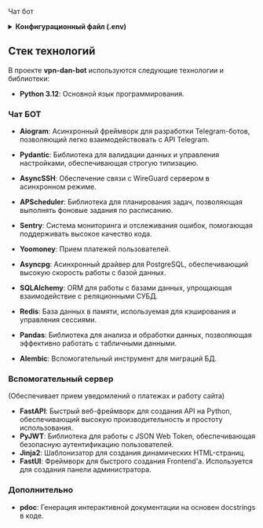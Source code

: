 Чат бот

<details><summary><b><strong>Конфигурационный файл (.env)</strong></b></summary>

---
**Токены и ID**
- CLIENT_ID = **ID клиента Yoomoney**
- CLIENT_SECRET = **Secret клиента Yoomoney**
- BOT_TOKEN = **Токен Telegram бота**
- YOO_TOKEN = **Токен для связи с Yoomoney**
- BOT_CHAT = **ID пользовательского чата, в котором бот - администратор**

---
**Данные для подключения к БД**
- DB_HOST = localhost
- DB_PORT = 5432
- DB_USER = bot
- DB_PASS = \***
- DB_NAME = botbase

---
**Данные для подключения к панели администратора**
- ADMIN_LOGIN = **Логин для доступа к админ панели**
- ADMIN_PASS = **Пароль для доступа к админ панели**
- ADMIN_HASH = **Хеш пароля для доступа к админ панели**
- JWT_SECRET = **JWT секрет для кеширования авторизации пользователей на сайте**

---
**Данные сервера, на котором работает БОТ**
- VPN_PASS = \***
- VPN_HOST = \***
- BOT_PASS = \***

---
**Данные WireGuard VPS**
- WG_HOST = \***
- WG_PORT = \***
- WG_USER = \***
- WG_PASS = \***
- WG_KEY = \***
- WG_SERVER_KEY = \***

---
**Данные для подключения к Redis**
- REDIS_HOST = 127.0.0.1
- REDIS_PORT = 6379
- REDIS_USER = default
- REDIS_PASS = \***
- REDIS_NAME = 0

---
**Дополнительные настройки бота**
- COST = **Стоимость базового тарифа (в день)**
- CASH_TTL = **Время жизни кеша в redis (в часах)**
- TRANSFER_FEE = **Множитель для покрытия комиссии Yoomoney**
- MAX_DUMPS = **Максимальное количество дампов БД**

</details>

## Стек технологий

В проекте **vpn-dan-bot** используются следующие технологии и библиотеки:

- **Python 3.12**: Основной язык программирования.

### Чат БОТ
- **Aiogram**: Асинхронный фреймворк для разработки Telegram-ботов, позволяющий легко взаимодействовать с API Telegram.
- **Pydantic**: Библиотека для валидации данных и управления настройками, обеспечивающая строгую типизацию.
- **AsyncSSH**: Обеспечение связи с WireGuard сервером в асинхронном режиме.
- **APScheduler**: Библиотека для планирования задач, позволяющая выполнять фоновые задания по расписанию.
- **Sentry**: Система мониторинга и отслеживания ошибок, помогающая поддерживать высокое качество кода.
- **Yoomoney**: Прием платежей пользователей.

- **Asyncpg**: Асинхронный драйвер для PostgreSQL, обеспечивающий высокую скорость работы с базой данных.
- **SQLAlchemy**: ORM для работы с базами данных, упрощающая взаимодействие с реляционными СУБД.
- **Redis**: База данных в памяти, используемая для кэширования и управления сессиями.
- **Pandas**: Библиотека для анализа и обработки данных, позволяющая эффективно работать с табличными данными.
- **Alembic**: Вспомогательный инструмент для миграций БД.

### Вспомогательный сервер
(Обеспечивает прием уведомлений о платежах и работу сайта)

- **FastAPI**: Быстрый веб-фреймворк для создания API на Python, обеспечивающий высокую производительность и простоту использования.
- **PyJWT**: Библиотека для работы с JSON Web Token, обеспечивающая безопасную аутентификацию пользователей.
- **Jinja2**: Шаблонизатор для создания динамических HTML-страниц.
- **FastUI**: Фреймворк для быстрого создания Frontend'a. Используется для создания панели администратора.

### Дополнительно
- **pdoc**: Генерация интерактивной документации на основен docstrings в коде.

